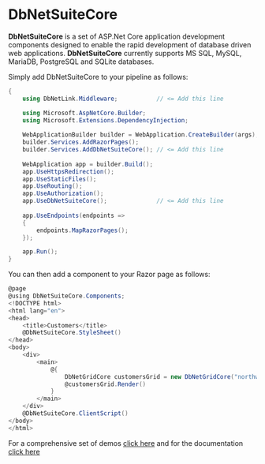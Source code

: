 
# DbNetSuiteCore

**DbNetSuiteCore** is a set of ASP.Net Core application development components designed to enable the rapid development of database driven web applications. **DbNetSuiteCore** currently supports MS SQL, MySQL, MariaDB, PostgreSQL and SQLite databases.

Simply add DbNetSuiteCore to your pipeline as follows:
```c#
{
    using DbNetLink.Middleware;           // <= Add this line

    using Microsoft.AspNetCore.Builder;
    using Microsoft.Extensions.DependencyInjection;
    
    WebApplicationBuilder builder = WebApplication.CreateBuilder(args);
    builder.Services.AddRazorPages();
    builder.Services.AddDbNetSuiteCore(); // <= Add this line
    
    WebApplication app = builder.Build();
    app.UseHttpsRedirection();
    app.UseStaticFiles();
    app.UseRouting();
    app.UseAuthorization();
    app.UseDbNetSuiteCore();              // <= Add this line
       
    app.UseEndpoints(endpoints =>
    {
	    endpoints.MapRazorPages();
    });

    app.Run();
}
```
You can then add a component to your Razor page as follows:
```c#
@page
@using DbNetSuiteCore.Components;
<!DOCTYPE html>
<html lang="en">
<head>
    <title>Customers</title>
    @DbNetSuiteCore.StyleSheet()
</head>
<body>
    <div>
        <main>
            @{
                DbNetGridCore customersGrid = new DbNetGridCore("northwind","customers");
                @customersGrid.Render()
            }
        </main>
    </div>
    @DbNetSuiteCore.ClientScript()
</body>
</html>
```
For a comprehensive set of demos [click here](https://www.dbnetsuitecore.com/) and for the documentation  [click here](https://docs.dbnetsuitecore.com/) 